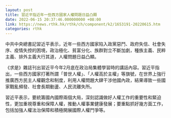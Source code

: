 ```yaml
---
layout: post
title: 習近平指近年一些西方國家人權問題日益凸顯
date: 2022-06-15 20:37:46.000000000 +08:00
link: https://news.rthk.hk/rthk/ch/component/k2/1653191-20220615.htm
categories: rthk
---
```


中共中央總書記習近平表示，近年一些西方國家陷入政黨惡鬥、政府失信、社會失序、疫情失控的困境，政治極化、貧富分化、族群對立不斷加劇，種族主義、民粹主義、排外主義大行其道，人權問題日益凸顯。

《求是》雜誌刊出習近平今年2月底在政治局集體學習時的講話內容。習近平指出，一些西方國家打著所謂「普世人權」、「人權高於主權」等旗號，在世界上強行推廣西方民主人權觀念和制度，利用人權問題大肆干涉他國內政，結果導致一些國家戰亂頻發、社會長期動盪、人民流離失所。

習近平表示，要統籌國內國際兩個大局，深刻認識做好人權工作的重要性和緊迫性，更加重視尊重和保障人權，推動人權事業健康發展；要重點抓好幾方面工作，包括加強人權法治保障和積極開展國際人權鬥爭等。
